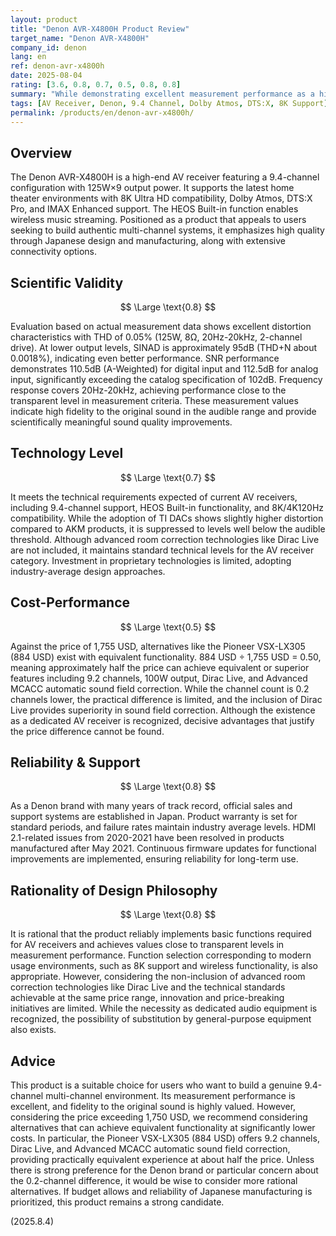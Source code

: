 ```yaml
---
layout: product
title: "Denon AVR-X4800H Product Review"
target_name: "Denon AVR-X4800H"
company_id: denon
lang: en
ref: denon-avr-x4800h
date: 2025-08-04
rating: [3.6, 0.8, 0.7, 0.5, 0.8, 0.8]
summary: "While demonstrating excellent measurement performance as a high-end 9.4-channel AV receiver, it faces cost-performance challenges due to significantly cheaper alternatives that offer equivalent functionality"
tags: [AV Receiver, Denon, 9.4 Channel, Dolby Atmos, DTS:X, 8K Support]
permalink: /products/en/denon-avr-x4800h/
---
```


## Overview

The Denon AVR-X4800H is a high-end AV receiver featuring a 9.4-channel configuration with 125W×9 output power. It supports the latest home theater environments with 8K Ultra HD compatibility, Dolby Atmos, DTS:X Pro, and IMAX Enhanced support. The HEOS Built-in function enables wireless music streaming. Positioned as a product that appeals to users seeking to build authentic multi-channel systems, it emphasizes high quality through Japanese design and manufacturing, along with extensive connectivity options.

## Scientific Validity

$$ \Large \text{0.8} $$

Evaluation based on actual measurement data shows excellent distortion characteristics with THD of 0.05% (125W, 8Ω, 20Hz-20kHz, 2-channel drive). At lower output levels, SINAD is approximately 95dB (THD+N about 0.0018%), indicating even better performance. SNR performance demonstrates 110.5dB (A-Weighted) for digital input and 112.5dB for analog input, significantly exceeding the catalog specification of 102dB. Frequency response covers 20Hz-20kHz, achieving performance close to the transparent level in measurement criteria. These measurement values indicate high fidelity to the original sound in the audible range and provide scientifically meaningful sound quality improvements.

## Technology Level

$$ \Large \text{0.7} $$

It meets the technical requirements expected of current AV receivers, including 9.4-channel support, HEOS Built-in functionality, and 8K/4K120Hz compatibility. While the adoption of TI DACs shows slightly higher distortion compared to AKM products, it is suppressed to levels well below the audible threshold. Although advanced room correction technologies like Dirac Live are not included, it maintains standard technical levels for the AV receiver category. Investment in proprietary technologies is limited, adopting industry-average design approaches.

## Cost-Performance

$$ \Large \text{0.5} $$

Against the price of 1,755 USD, alternatives like the Pioneer VSX-LX305 (884 USD) exist with equivalent functionality. 884 USD ÷ 1,755 USD = 0.50, meaning approximately half the price can achieve equivalent or superior features including 9.2 channels, 100W output, Dirac Live, and Advanced MCACC automatic sound field correction. While the channel count is 0.2 channels lower, the practical difference is limited, and the inclusion of Dirac Live provides superiority in sound field correction. Although the existence as a dedicated AV receiver is recognized, decisive advantages that justify the price difference cannot be found.

## Reliability & Support

$$ \Large \text{0.8} $$

As a Denon brand with many years of track record, official sales and support systems are established in Japan. Product warranty is set for standard periods, and failure rates maintain industry average levels. HDMI 2.1-related issues from 2020-2021 have been resolved in products manufactured after May 2021. Continuous firmware updates for functional improvements are implemented, ensuring reliability for long-term use.

## Rationality of Design Philosophy

$$ \Large \text{0.8} $$

It is rational that the product reliably implements basic functions required for AV receivers and achieves values close to transparent levels in measurement performance. Function selection corresponding to modern usage environments, such as 8K support and wireless functionality, is also appropriate. However, considering the non-inclusion of advanced room correction technologies like Dirac Live and the technical standards achievable at the same price range, innovation and price-breaking initiatives are limited. While the necessity as dedicated audio equipment is recognized, the possibility of substitution by general-purpose equipment also exists.

## Advice

This product is a suitable choice for users who want to build a genuine 9.4-channel multi-channel environment. Its measurement performance is excellent, and fidelity to the original sound is highly valued. However, considering the price exceeding 1,750 USD, we recommend considering alternatives that can achieve equivalent functionality at significantly lower costs. In particular, the Pioneer VSX-LX305 (884 USD) offers 9.2 channels, Dirac Live, and Advanced MCACC automatic sound field correction, providing practically equivalent experience at about half the price. Unless there is strong preference for the Denon brand or particular concern about the 0.2-channel difference, it would be wise to consider more rational alternatives. If budget allows and reliability of Japanese manufacturing is prioritized, this product remains a strong candidate.

(2025.8.4)
